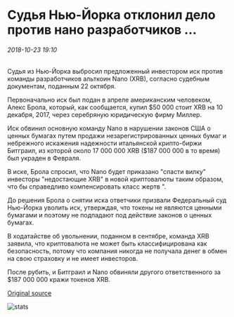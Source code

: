 # Судья Нью-Йорка отклонил дело против нано разработчиков ...

###### 2018-10-23 19:10

Судья из Нью-Йорка выбросил предложенный инвестором иск против команды разработчиков альткоин Nano (XRB), согласно судебным документам, поданным 22 октября.

Первоначально иск был подан в апреле американским человеком, Алекс Брола, который, как сообщается, купил $50 000 стоит XRB на 10 декабря, 2017, через серебряную юридическую фирму Миллер.

Иск обвинил основную команду Nano в нарушении законов США о ценных бумагах путем продажи незарегистрированных ценных бумаг и небрежного искажения надежности итальянской крипто-биржи Битграил, из которой около 17 000 000 XRB ($187 000 000 в то время) был украден в Февраля.

В иске, Брола спросил, что Nano будет приказано "спасти вилку" инвесторы "недостающие XRB" в новой криптовалюты таким образом, что бы справедливо компенсировать класс жертв ".

До решения Брола о снятии иска ответчики призвали Федеральный суд Нью-Йорка уволить иск, утверждая, что токены не являются ценными бумагами и поэтому не подпадают под действие законов о ценных бумагах.

В ходатайстве об увольнении, поданном в сентябре, команда XRB заявила, что криптовалюта не может быть классифицирована как безопасность, потому что компания никогда не получала денег в обмен на свою страховку и не имеет инвесторов.

После рубить, и Битграил и Nano обвиняли другого ответственного за $187 000 000 кражи токенов XRB.

[Original source](https://cointelegraph.com/news/new-york-judge-dismisses-case-against-nano-developers)

![stats](https://c.statcounter.com/11760860/0/a89fa40b/1/ "stats")